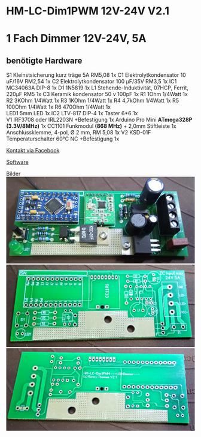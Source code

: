 ﻿# HM-LC-Dim1PWM 12V-24V V2.1
# 1 Fach Dimmer 12V-24V, 5A

## benötigte Hardware
S1	Kleinstsicherung kurz träge 5A RM5,08			1x
C1	Elektrolytkondensator 10 uF/16V RM2,54			1x
C2	Elektrolytkondensator 100 µF/35V RM3,5			1x
IC1	MC34063A DIP-8						1x
D1	1N5819							1x
L1	Stehende-Induktivität, 07HCP, Ferrit, 220µF RM5		1x
C3	Keramik kondensator 50 v 100pF				1x
R1	1Ohm 1/4Watt						1x
R2	3KOhm 1/4Watt						1x
R3	1KOhm 1/4Watt						1x
R4	4,7kOhm 1/4Watt						1x
R5	100Ohm 1/4Watt						1x
R6	470Ohm 1/4Watt						1x	
LED1	5mm LED							1x
IC2	LTV-817 DIP-4						1x
	Taster 6*6						1x						
V1	IRF3708 oder IRL2203N +Befestigung			1x
	Arduino Pro Mini **ATmega328P (3.3V/8MHz)**		1x
	CC1101 Funkmodul **(868 MHz)** + 2,0mm Stiftleiste	1x
	Anschlussklemme, 4-pol, Ø 2 mm, RM 5,08			1x
V2	KSD-01F Temperaturschalter 60°C  NC +Befestigung	1x

[Kontakt via Facebook](https://www.facebook.com/ronny.thomas.83)

[Software](https://github.com/pa-pa/AskSinPP/tree/master/examples/HM-LC-Dim1PWM-CV)



Bilder 
![complete](Images/1.jpg)
![complete](Images/2.jpg)
![complete](Images/3.jpg)


